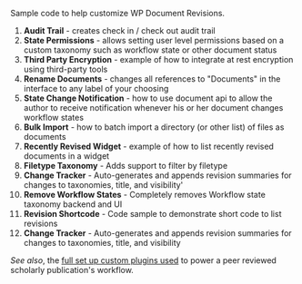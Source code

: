 Sample code to help customize WP Document Revisions.

1. **Audit Trail** - creates check in / check out audit trail
1. **State Permissions** - allows setting user level permissions based on a custom taxonomy such as workflow state or other document status
1. **Third Party Encryption** - example of how to integrate at rest encryption using third-party tools
1. **Rename Documents** - changes all references to "Documents" in the interface to any label of your choosing
1. **State Change Notification** - how to use document api to allow the author to receive notification whenever his or her document changes workflow states
1. **Bulk Import** - how to batch import a directory (or other list) of files as documents
1. **Recently Revised Widget** - example of how to list recently revised documents in a widget
1. **Filetype Taxonomy** - Adds support to filter by filetype
1. **Change Tracker** - Auto-generates and appends revision summaries for changes to taxonomies, title, and visibility'
1. **Remove Workflow States** - Completely removes Workflow state taxonomy backend and UI
1. **Revision Shortcode** - Code sample to demonstrate short code to list revisions
1. **Change Tracker** - Auto-generates and appends revision summaries for changes to taxonomies, title, and visibility

*See also*, the [full set up custom plugins used](chttps://github.com/benbalter/PCLJ-Members-Workspace) to power a peer reviewed scholarly publication's workflow.
